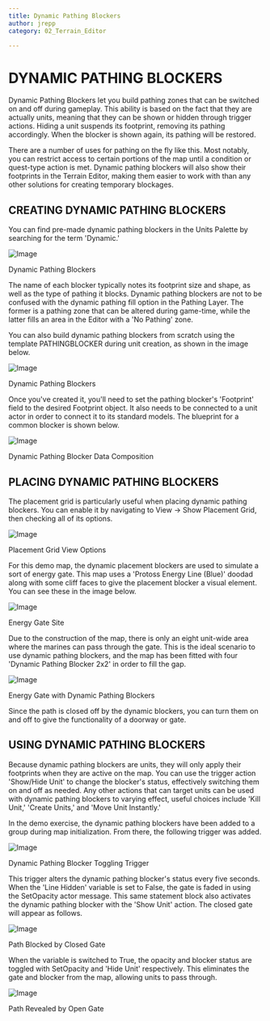 ```yaml
---
title: Dynamic Pathing Blockers
author: jrepp
category: 02_Terrain_Editor

---
```

DYNAMIC PATHING BLOCKERS
========================

Dynamic Pathing Blockers let you build pathing zones that can be
switched on and off during gameplay. This ability is based on the fact
that they are actually units, meaning that they can be shown or hidden
through trigger actions. Hiding a unit suspends its footprint, removing
its pathing accordingly. When the blocker is shown again, its pathing
will be restored.

There are a number of uses for pathing on the fly like this. Most
notably, you can restrict access to certain portions of the map until a
condition or quest-type action is met. Dynamic pathing blockers will
also show their footprints in the Terrain Editor, making them easier to
work with than any other solutions for creating temporary blockages.

CREATING DYNAMIC PATHING BLOCKERS
---------------------------------

You can find pre-made dynamic pathing blockers in the Units Palette by
searching for the term 'Dynamic.'

![Image](./resources/031_Dynamic_Pathing_Blockers1.png)

Dynamic Pathing Blockers

The name of each blocker typically notes its footprint size and shape,
as well as the type of pathing it blocks. Dynamic pathing blockers are
not to be confused with the dynamic pathing fill option in the Pathing
Layer. The former is a pathing zone that can be altered during
game-time, while the latter fills an area in the Editor with a 'No
Pathing' zone.

You can also build dynamic pathing blockers from scratch using the
template PATHINGBLOCKER during unit creation, as shown in the image
below.

![Image](./resources/031_Dynamic_Pathing_Blockers2.png)

Dynamic Pathing Blockers

Once you've created it, you'll need to set the pathing blocker's
'Footprint' field to the desired Footprint object. It also needs to be
connected to a unit actor in order to connect it to its standard models.
The blueprint for a common blocker is shown below.

![Image](./resources/031_Dynamic_Pathing_Blockers3.png)

Dynamic Pathing Blocker Data Composition

PLACING DYNAMIC PATHING BLOCKERS
--------------------------------

The placement grid is particularly useful when placing dynamic pathing
blockers. You can enable it by navigating to View -\> Show Placement
Grid, then checking all of its options.

![Image](./resources/031_Dynamic_Pathing_Blockers4.png)

Placement Grid View Options

For this demo map, the dynamic placement blockers are used to simulate a
sort of energy gate. This map uses a 'Protoss Energy Line (Blue)' doodad
along with some cliff faces to give the placement blocker a visual
element. You can see these in the image below.

![Image](./resources/031_Dynamic_Pathing_Blockers5.png)

Energy Gate Site

Due to the construction of the map, there is only an eight unit-wide
area where the marines can pass through the gate. This is the ideal
scenario to use dynamic pathing blockers, and the map has been fitted
with four 'Dynamic Pathing Blocker 2x2' in order to fill the gap.

![Image](./resources/031_Dynamic_Pathing_Blockers6.png)

Energy Gate with Dynamic Pathing Blockers

Since the path is closed off by the dynamic blockers, you can turn them
on and off to give the functionality of a doorway or gate.

USING DYNAMIC PATHING BLOCKERS
------------------------------

Because dynamic pathing blockers are units, they will only apply their
footprints when they are active on the map. You can use the trigger
action 'Show/Hide Unit' to change the blocker's status, effectively
switching them on and off as needed. Any other actions that can target
units can be used with dynamic pathing blockers to varying effect,
useful choices include 'Kill Unit,' 'Create Units,' and 'Move Unit
Instantly.'

In the demo exercise, the dynamic pathing blockers have been added to a
group during map initialization. From there, the following trigger was
added.

![Image](./resources/031_Dynamic_Pathing_Blockers7.png)

Dynamic Pathing Blocker Toggling Trigger

This trigger alters the dynamic pathing blocker's status every five
seconds. When the 'Line Hidden' variable is set to False, the gate is
faded in using the SetOpacity actor message. This same statement block
also activates the dynamic pathing blocker with the 'Show Unit' action.
The closed gate will appear as follows.

![Image](./resources/031_Dynamic_Pathing_Blockers8.png)

Path Blocked by Closed Gate

When the variable is switched to True, the opacity and blocker status
are toggled with SetOpacity and 'Hide Unit' respectively. This
eliminates the gate and blocker from the map, allowing units to pass
through.

![Image](./resources/031_Dynamic_Pathing_Blockers9.png)

Path Revealed by Open Gate

